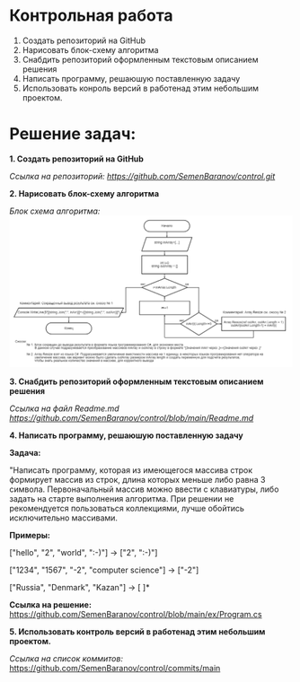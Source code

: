 # **Контрольная работа**
1. Создать репозиторий на GitHub
2. Нарисовать блок-схему алгоритма 
3. Снабдить репозиторий оформленным текстовым описанием решения 
4. Написать программу, решаюшую поставленную задачу
5. Использовать конроль версий в работенад этим небольшим проектом.


# **Решение задач:**
**1. Создать репозиторий на GitHub**

*Ссылка на репозиторий: https://github.com/SemenBaranov/control.git*

**2. Нарисовать блок-схему алгоритма**

*Блок схема алгоритма:* ![diagrama](https://github.com/SemenBaranov/control/blob/main/diagrama.png)

**3. Снабдить репозиторий оформленным текстовым описанием решения**

*Ссылка на файл Readme.md 
<https://github.com/SemenBaranov/control/blob/main/Readme.md>*

**4. Написать программу, решаюшую поставленную задачу**

**Задача:**

"Написать программу, которая из имеющегося массива строк формирует массив из строк, длина которых меньше либо равна 3 символа. Первоначальный массив можно ввести с клавиатуры, либо задать на старте выполнения алгоритма. При решении не рекомендуется пользоваться коллекциями, лучше обойтись исключительно массивами.

**Примеры:**

["hello", "2", "world", ":-)"] -> ["2", ":-)"]

["1234", "1567", "-2", "computer science"] -> ["-2"]

["Russia", "Denmark", "Kazan"] -> [ ]*

**Ссылка на решение:** https://github.com/SemenBaranov/control/blob/main/ex/Program.cs

**5. Использовать контроль версий в работенад этим небольшим проектом.**

*Ссылка на список коммитов:* https://github.com/SemenBaranov/control/commits/main